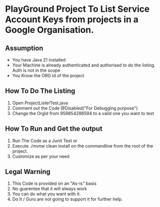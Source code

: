 # PlayGround Project To List Service Account Keys from projects in a Google Organisation.

## Assumption 

* You have Java 21 installed 
* Your Machine is already authenticated and authorised to do the listing. Auth is not in the scope
* You Know the ORG id of the project


## How To Do The Listing 

1. Open ProjectListerTest.java
1. Comment out the Code @Disabled("For Debugging purpose") 
1. Change the OrgId from 959854286594 to a valid one you want to test

## How To Run and Get the output

1. Run The Code as a Junit Test or 
1. Execute ./mvnw clean install on the commandline from the root of the project.
1. Customize as per your need


## Legal Warning

1. This Code is provided on an "As-is" basis
1. No guarentee that it will always work
1. You can do what you want with it.
1. Do It / Guru are not going to support it for further help. 


